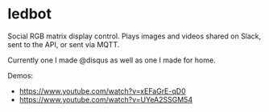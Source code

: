 ledbot
======

Social RGB matrix display control. Plays images and videos shared on Slack, sent to the API, or sent via MQTT.

Currently one I made @disqus as well as one I made for home.

Demos:
* https://www.youtube.com/watch?v=xEFaGrE-qD0
* https://www.youtube.com/watch?v=UYeA2SSGM54

